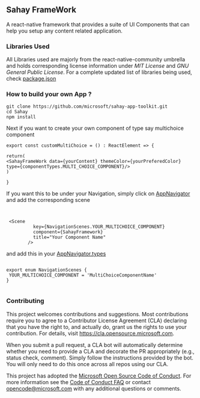 
Sahay FrameWork
-------------------------------------


A react-native framework that provides a suite of UI Components that can help you setup any content related application.

### Libraries Used

All Libraries used are majorly from the react-native-community umbrella and holds corresponding license information under *MIT License* and *GNU General Public License*.
For a complete updated list of libraries being used, check [package.json](Sahay/package.json)


### How to build your own App ?

```
git clone https://github.com/microsoft/sahay-app-toolkit.git
cd Sahay
npm install
```

Next if you want to create your own component of type say multichoice component

```
export const customMultiChoice = () : ReactElement => {

return(
<SahayFrameWork data={yourContent} themeColor={yourPreferedColor} type={componentTypes.MULTI_CHOICE_COMPONENT}/>
)

}
```

If you want this to be under your Navigation, simply click on [AppNavigator](Sahay/src/AppNavigator) and add the corresponding scene


```


 <Scene
          key={NavigationScenes.YOUR_MULTICHOICE_COMPONENT}
          component={SahayFramework}
          title="Your Component Name"
        />

```

and add this in your [AppNavigator.types](Sahay/src/AppNavigator/AppNavigator.types.ts)

```

export enum NavigationScenes {
 YOUR_MULTICHOICE_COMPONENT = 'MultiChoiceComponentName'
}


```



### Contributing

This project welcomes contributions and suggestions.  Most contributions require you to agree to a
Contributor License Agreement (CLA) declaring that you have the right to, and actually do, grant us
the rights to use your contribution. For details, visit https://cla.opensource.microsoft.com.

When you submit a pull request, a CLA bot will automatically determine whether you need to provide
a CLA and decorate the PR appropriately (e.g., status check, comment). Simply follow the instructions
provided by the bot. You will only need to do this once across all repos using our CLA.

This project has adopted the [Microsoft Open Source Code of Conduct](https://opensource.microsoft.com/codeofconduct/).
For more information see the [Code of Conduct FAQ](https://opensource.microsoft.com/codeofconduct/faq/) or
contact [opencode@microsoft.com](mailto:opencode@microsoft.com) with any additional questions or comments.
